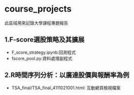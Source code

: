 # course_projects
此區域用來記錄大學課程專題報告

## 1.F-score選股策略及其擴展
- F_score_strategy.ipynb:回測程式
- fscore_pool.py:資料處理副程式

## 2.R時間序列分析：以廣達股價與報酬率為例
- TSA_final/TSA_final_4111021001.html: 互動網頁檢視檔案
